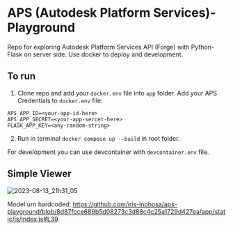 # APS (Autodesk Platform Services)-Playground
Repo for exploring Autodesk Platform Services API (Forge) with Python-Flask on server side.
Use docker to deploy and development.

## To run
1) Clone repo and add your `docker.env` file into `app` folder. Add your APS Credentials to `docker.env` file:
```
APS_APP_ID=<your-app-id-here>
APS_APP_SECRET=<your-app-sercet-here>
FLASK_APP_KEY=<any-random-string>
```
2) Run in terminal `docker compose up --build` in root folder.

For development you can use devcontainer with `devcontainer.env` file.

## Simple Viewer
![2023-08-13_21h31_05](https://github.com/iris-inohosa/aps-playground/assets/89853648/a5d3601a-be9b-4774-a1ce-85ba6876e643)

Model urn hardcoded:
https://github.com/iris-inohosa/aps-playground/blob/8d87fcce689b5d08273c3d88c4c25a1729d427ea/app/static/js/index.js#L39
